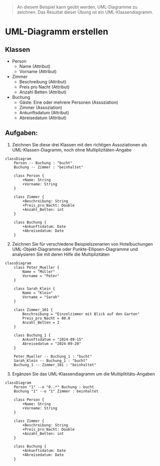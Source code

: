 > An diesem Beispiel kann geübt werden, UML-Diagramme zu zeichnen. Das Resultat dieser Übung ist ein UML-Klassendiagramm.

# UML-Diagramm erstellen

## Klassen

- Person
  - Name (Attribut)
  - Vorname (Attribut)
- Zimmer
  - Beschreibung (Attribut)
  - Preis pro Nacht (Attribut)
  - Anzahl Betten (Attribut)
- Buchung
  - Gäste: Eine oder mehrere Personen (Assoziation)
  - Zimmer (Assoziation)
  - Ankunftsdatum (Attribut)
  - Abreisedatum (Attribut)

## Aufgaben:

1. Zeichnen Sie diese drei Klassen mit den richtigen Assoziationen als UML-Klassen-Diagramm, noch ohne Multiplizitäten-Angabe

```mermaid
classDiagram
    Person -- Buchung : "bucht"
    Buchung -- Zimmer : "beinhaltet"
    
    class Person {
        +Name: String
        +Vorname: String
    }
    
    class Zimmer {
        +Beschreibung: String
        +Preis_pro_Nacht: Double
        +Anzahl_Betten: int
    }
    
    class Buchung {
        +Ankunftsdatum: Date
        +Abreisedatum: Date
    }

```
2. Zeichnen Sie für verschiedene Beispielszenarien von Hotelbuchungen UML-Objekt-Diagramme oder Punkte-Ellipsen-Diagramme und analysieren Sie mit deren Hilfe die Multiplizitäten

```mermaid
classDiagram
    class Peter_Mueller {
        Name = "Müller"
        Vorname = "Peter"
    }
    
    class Sarah_Klein {
        Name = "Klein"
        Vorname = "Sarah"
    }
    
    class Zimmer_101 {
        Beschreibung = "Einzelzimmer mit Blick auf den Garten"
        Preis_pro_Nacht = 80.0
        Anzahl_Betten = 2
    }
    
    class Buchung_1 {
        Ankunftsdatum = "2024-09-15"
        Abreisedatum = "2024-09-20"
    }

    Peter_Mueller -- Buchung_1 : "bucht"
    Sarah_Klein -- Buchung_1 : "bucht"
    Buchung_1 -- Zimmer_101 : "beinhaltet"

```

3. Ergänzen Sie das UML-Klassendiagramm um die Multiplititäts-Angaben

```mermaid
classDiagram
    Person "1" --o "0..*" Buchung : bucht
    Buchung "1" --o "1" Zimmer : beinhaltet
    
    class Person {
        +Name: String
        +Vorname: String
    }
    
    class Zimmer {
        +Beschreibung: String
        +Preis_pro_Nacht: Double
        +Anzahl_Betten: int
    }
    
    class Buchung {
        +Ankunftsdatum: Date
        +Abreisedatum: Date
    }

```